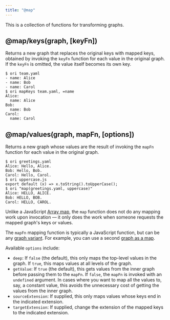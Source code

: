 ```yaml
---
title: "@map"
---
```


This is a collection of functions for transforming graphs.

<a name="keys"></a>

## @map/keys(graph, [keyFn])

Returns a new graph that replaces the original keys with mapped keys, obtained by invoking the `keyFn` function for each value in the original graph. If the `keyFn` is omitted, the value itself becomes its own key.

```console assert: true, path: files
$ ori team.yaml
- name: Alice
- name: Bob
- name: Carol
$ ori mapKeys team.yaml, =name
Alice:
  name: Alice
Bob:
  name: Bob
Carol:
  name: Carol
```

<a name="values"></a>

## @map/values(graph, mapFn, [options])

Returns a new graph whose values are the result of invoking the `mapFn` function for each value in the original graph.

```console assert: true, path: files
$ ori greetings.yaml
Alice: Hello, Alice.
Bob: Hello, Bob.
Carol: Hello, Carol.
$ ori uppercase.js
export default (x) => x.toString().toUpperCase();
$ ori "map(greetings.yaml, uppercase)"
Alice: HELLO, ALICE.
Bob: HELLO, BOB.
Carol: HELLO, CAROL.
```

Unlike a JavaScript [Array map](https://developer.mozilla.org/en-US/docs/Web/JavaScript/Reference/Global_Objects/Array/map), the `map` function does not do any mapping work upon invocation — it only does the work when someone requests the mapped graph's keys or values.

The `mapFn` mapping function is typically a JavaScript function, but can be any [graph variant](/core/variants.html). For example, you can use a second [graph as a map](/cli/intro.html#use-a-graph-as-a-map).

Available `options` include:

- `deep`: If `false` (the default), this only maps the top-level values in the graph. If `true`, this maps values at all levels of the graph.
- `getValue`: If `true` (the default), this gets values from the inner graph before passing them to the `mapFn`. If `false`, the `mapFn` is invoked with an `undefined` argument. In cases where you want to map all the values to, say, a constant value, this avoids the unnecessary cost of getting the values from the inner graph.
- `sourceExtension`: If supplied, this only maps values whose keys end in the indicated extension.
- `targetExtension`: If supplied, change the extension of the mapped keys to the indicated extension.
